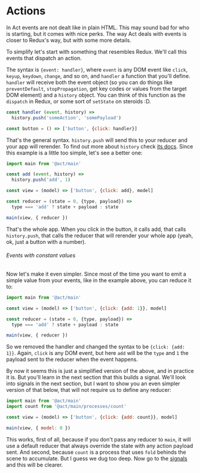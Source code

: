 # Actions

In Act events are not dealt like in plain HTML. This may sound bad for who is
starting, but it comes with nice perks. The way Act deals with events is closer
to Redux's way, but with some more details.

To simplify let's start with something that resembles Redux. We'll call this
events that dispatch an action.

The syntax is `{event: handler}`, where `event` is any DOM event like `click`,
`keyup`, `keydown`, `change`, and so on, and `handler` a function that you'll
define. `handler` will receive both the event object (so you can do things like
`preventDefault`, `stopPropagation`, get key codes or values from the target
DOM element) and a `history` object. You can think of this function as the
`dispatch` in Redux, or some sort of `setState` on steroids :D.

```js
const handler (event, history) =>
  history.push('someAction', 'somePayload')

const button = () => ['button', {click: handler}]
```

That's the general syntax. `history.push` will send this to your reducer and
your app will rerender. To find out more about `history` check [its docs](/history.md).
Since this example is a little too simple, let's see a better one:

```js
import main from '@act/main'

const add (event, history) =>
  history.push('add', 1)

const view = (model) => ['button', {click: add}, model]

const reducer = (state = 0, {type, payload}) =>
  type === 'add' ? state + payload : state

main(view, { reducer })
```

That's the whole app. When you click in the button, it calls add, that calls
`history.push`, that calls the reducer that will rerender your whole app (yeah,
ok, just a button with a number).

###### Events with constant values

Now let's make it even simpler. Since most of the time you want to emit a
simple value from your events, like in the example above, you can reduce it to:

```js
import main from '@act/main'

const view = (model) => ['button', {click: {add: 1}}, model]

const reducer = (state = 0, {type, payload}) =>
  type === 'add' ? state + payload : state

main(view, { reducer })
```

So we removed the handler and changed the syntax to be `{click: {add: 1}}`.
Again, `click` is any DOM event, but here `add` will be the `type` and `1` the
payload sent to the reducer when the event happens.

By now it seems this is just a simplified version of the above, and in practice
it is. But you'll learn in the next section that this builds a signal. We'll
look into signals in the next section, but I want to show you an even simpler
version of that below, that will not require us to define any reducer:

```js
import main from '@act/main'
import count from '@act/main/processes/count'

const view = (model) => ['button', {click: {add: count}}, model]

main(view, { model: 0 })
```

This works, first of all, because if you don't pass any reducer to `main`, it
will use a default reducer that always override the state with any action
payload sent. And second, because `count` is a process that uses `fold` behinds
the scene to accumulate. But I guess we dug too deep. Now go to the
[signals](/signals.md) and this will be clearer.


